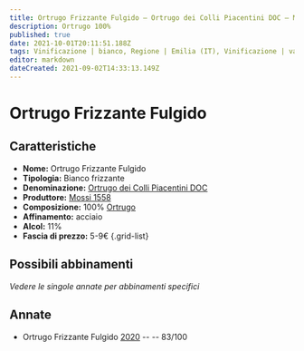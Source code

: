 ```yaml
---
title: Ortrugo Frizzante Fulgido – Ortrugo dei Colli Piacentini DOC – Mossi 1558 – Emilia (IT) – 5-9€ – 2★
description: Ortrugo 100%
published: true
date: 2021-10-01T20:11:51.188Z
tags: Vinificazione | bianco, Regione | Emilia (IT), Vinificazione | varietale, Vinificazione | frizzante, Valutazioni | 2 stelle, Vitigni | Ortrugo, Prezzi | 5-9€
editor: markdown
dateCreated: 2021-09-02T14:33:13.149Z
---
```


# Ortrugo Frizzante Fulgido

## Caratteristiche
- **Nome:** Ortrugo Frizzante Fulgido
- **Tipologia:** Bianco frizzante
- **Denominazione:** [Ortrugo dei Colli Piacentini DOC](/denominazioni/Italia/Emilia/DOC-Colli-Piacentini)
- **Produttore:** [Mossi 1558](/produttori/Italia/Emilia/Mossi-1558) 
- **Composizione:** 100% [Ortrugo](/vitigni/Italia/bacca-bianca/ortrugo)
- **Affinamento:** acciaio
- **Alcol:** 11%
- **Fascia di prezzo:** 5-9€
{.grid-list}

## Possibili abbinamenti
*Vedere le singole annate per abbinamenti specifici*

## Annate

- Ortrugo Frizzante Fulgido [2020](/vini/Italia/Emilia/Mossi-1558/Ortrugo-Frizzante-Fulgido/2020) -- <span class="star-2"></span> -- 83/100

